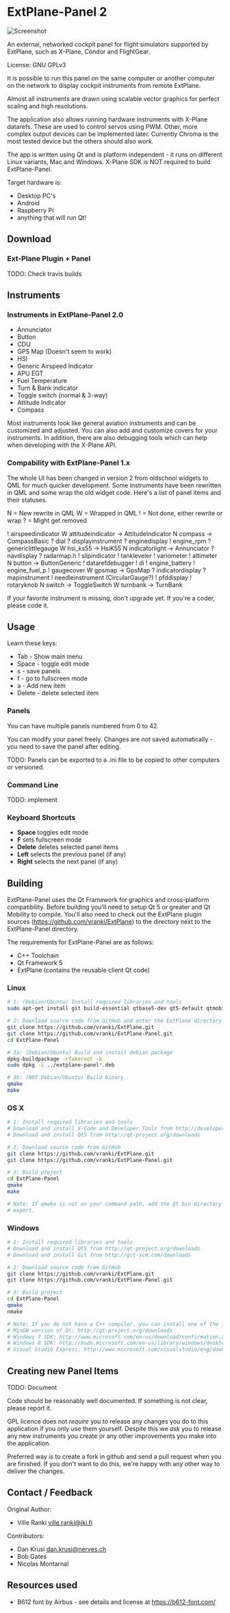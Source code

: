 # ExtPlane-Panel 2 #

![Screenshot](http://s23.postimg.org/8xhypdei3/extplane_panel_screenshot_v2.png)

An external, networked cockpit panel for flight simulators supported by
ExtPlane, such as X-Plane, Condor and FlightGear.

License: GNU GPLv3

It is possible to run this panel on the same computer or another computer
on the network to display cockpit instruments from remote ExtPlane.

Almost all instruments are drawn using scalable vector graphics for
perfect scaling and high resolutions.

The application also allows running hardware instruments with X-Plane
datarefs. These are used to control servos using PWM. Other, more complex
output devices can be implemented later. Currently Chroma is the most
tested device but the others should also work.

The app is written using Qt and is platform independent - it runs on
different Linux variants, Mac and Windows. X-Plane SDK is NOT required
to build ExtPlane-Panel.

Target hardware is:
* Desktop PC's
* Android
* Raspberry Pi
* anything that will run Qt!

## Download ##

### Ext-Plane Plugin + Panel ###

TODO: Check travis builds

## Instruments ##

### Instruments in ExtPlane-Panel 2.0

* Annunciator
* Button
* CDU
* GPS Map (Doesn't seem to work)
* HSI
* Generic Airspeed Indicator
* APU EGT
* Fuel Temperature
* Turn & Bank indicator
* Toggle switch (normal & 3-way)
* Attitude Indicator
* Compass

Most instruments look like general aviation instruments and can be customized and adjusted.
You can also add and customize covers for your instruments. In addition, there are also
debugging tools which can help when developing with the X-Plane API.

### Compability with ExtPlane-Panel 1.x

The whole UI has been changed in version 2 from oldschool widgets to QML for
much quicker development. Some instruments have been rewritten in QML and
some wrap the old widget code. Here's a list of panel items and their statuses.

N = New rewrite in QML
W = Wrapped in QML
! = Not done, either rewrite or wrap
? = Might get removed

! airspeedindicator
W attitudeindicator -> AttitudeIndicator
N compass -> CompassBasic
? dial
? displayinstrument
? enginedisplay
! engine_rpm
? genericlittlegauge
W hsi_ks55 -> HsiK55
N indicatorlight -> Annunciator
? navdisplay
? radarmap.h
! slipindicator
! tankleveler
! variometer
! altimeter
N button -> ButtonGeneric
! datarefdebugger
! di
! engine_battery
! engine_fuel_p
! gaugecover
W gpsmap -> GpsMap
? indicatordisplay
? mapinstrument
! needleinstrument (CircularGauge?)
! pfddisplay
! rotaryknob
N switch -> ToggleSwitch
W turnbank -> TurnBank

If your favorite instrument is missing, don't upgrade yet. If you're a coder,
please code it.

## Usage ##

Learn these keys:

* Tab - Show main menu
* Space - toggle edit mode
* s - save panels
* f - go to fullscreen mode
* a - Add new item
* Delete - delete selected item

### Panels ###

You can have multiple panels numbered from 0 to 42.

You can modify your panel freely. Changes are *not* saved
automatically - you need to save the panel after editing.

TODO: Panels can be exported to a .ini file to be copied to
other computers or versioned.

### Command Line ###

TODO: implement

### Keyboard Shortcuts ###

* **Space** toggles edit mode
* **F** sets fullscreen mode
* **Delete** deletes selected panel items
* **Left** selects the previous panel (if any)
* **Right** selects the next panel (if any)

## Building ##

ExtPlane-Panel uses the Qt Framework for graphics and cross-platform compatibility. Before building you'll
need to setup Qt 5 or greater and Qt Mobility to compile. You'll also need to check out the ExtPlane
plugin sources (https://github.com/vranki/ExtPlane) to the directory next to the ExtPlane-Panel directory.

The requirements for ExtPlane-Panel are as follows:
* C++ Toolchain
* Qt Framework 5
* ExtPlane (contains the reusable client Qt code)

### Linux ###

```bash
# 1: (Debian/Ubuntu) Install required libraries and tools
sudo apt-get install git build-essential qtbase5-dev qt5-default qtmobility-dev debhelper cdbs devscripts

# 2: Download source code from GitHub and enter the ExtPlane directory
git clone https://github.com/vranki/ExtPlane.git
git clone https://github.com/vranki/ExtPlane-Panel.git
cd ExtPlane-Panel

# 3a: (Debian/Ubuntu) Build and install debian package
dpkg-buildpackage -rfakeroot -b
sudo dpkg -i ../extplane-panel*.deb

# 3b: (NOT Debian/Ubuntu) Build binary
qmake
make

```

### OS X ###
```bash
# 1: Install required libraries and tools
# Download and install X-Code and Developer Tools from http://developer.apple.com
# Download and install Qt5 from http://qt-project.org/downloads

# 2: Download source code from GitHub
git clone https://github.com/vranki/ExtPlane.git
git clone https://github.com/vranki/ExtPlane-Panel.git

# 3: Build project
cd ExtPlane-Panel
qmake
make

# Note: If qmake is not on your command path, add the Qt bin directory to your path using
# export.
```

### Windows ###
```bash
# 1: Install required libraries and tools
# Download and install Qt5 from http://qt-project.org/downloads
# Download and install Git from http://git-scm.com/downloads

# 2: Download source code from GitHub
git clone https://github.com/vranki/ExtPlane.git
git clone https://github.com/vranki/ExtPlane-Panel.git

# 3: Build project
cd ExtPlane-Panel
qmake
nmake

# Note: If you do not have a C++ compiler, you can install one of the following:
# MinGW version of Qt: http://qt-project.org/downloads
# Windows 7 SDK: http://www.microsoft.com/en-us/download/confirmation.aspx?id=8279
# Windows 8 SDK: http://msdn.microsoft.com/en-us/library/windows/desktop/hh852363.aspx
# Visual Studio Express: http://www.microsoft.com/visualstudio/eng/downloads#d-2012-express
```

## Creating new Panel Items ##

TODO: Document

Code should be reasonably well documented. If something is not clear, please
report it.

GPL licence does not *require* you to release any changes you do to this
application if you only use them yourself. Despite this we *ask* you to
release any new instruments you create or any other improvements you make
into the application.

Preferred way is to create a fork in github and send a pull request when
you are finished. If you don't want to do this, we're happy with any
other way to deliver the changes.

## Contact / Feedback ##

Original Author:
- Ville Ranki <ville.ranki@iki.fi>

Contributors:
- Dan Krusi <dan.krusi@nerves.ch>
- Bob Gates
- Nicolas Montarnal

## Resources used

* B612 font by Airbus - see details and license at https://b612-font.com/
